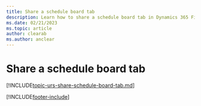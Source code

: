 ```yaml
---
title: Share a schedule board tab
description: Learn how to share a schedule board tab in Dynamics 365 Field Service.
ms.date: 02/21/2023
ms.topic: article
author: clearab
ms.author: anclear
---
```



# Share a schedule board tab

[!INCLUDE[topic-urs-share-schedule-board-tab.md](../shared/urs/share-schedule-board-tab.md)]

[!INCLUDE[footer-include](../includes/footer-banner.md)]
